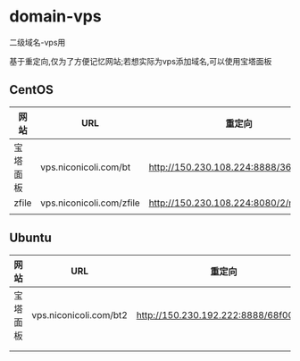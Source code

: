 # domain-vps
二级域名-vps用

基于重定向,仅为了方便记忆网站;若想实际为vps添加域名,可以使用宝塔面板



## CentOS

| 网站     | URL                      | 重定向                                  |
| -------- | ------------------------ | --------------------------------------- |
| 宝塔面板 | vps.niconicoli.com/bt    | http://150.230.108.224:8888/36b59849    |
| zfile    | vps.niconicoli.com/zfile | http://150.230.108.224:8080/2/main/root |
|          |                          |                                         |

## Ubuntu

| 网站     | URL  | 重定向                                  |
| -------- | ---- | --------------------------------------- |
| 宝塔面板 | vps.niconicoli.com/bt2 | http://150.230.192.222:8888/68f0041d |
|      |      |      |
|      |      |      |

